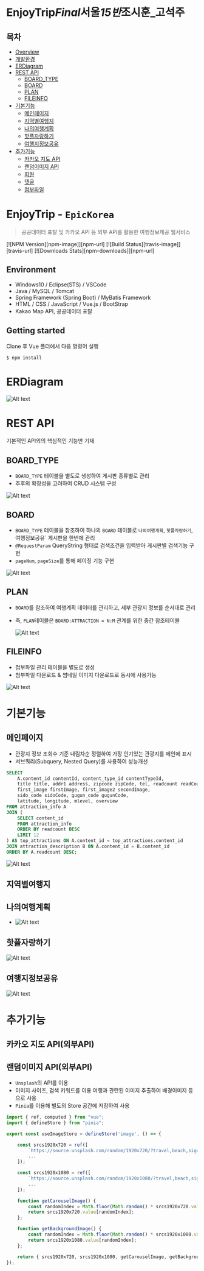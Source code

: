 # EnjoyTrip*Final*서울*15반*조시훈\_고석주

## 목차

-   [Overview](#enjoytrip---epickorea)
-   [개발환경](#environment)
-   [ERDiagram](#ERDiagram)
-   [REST API](#REST-API)
    -   [BOARD_TYPE](#board_type)
    -   [BOARD](#BOARD)
    -   [PLAN](#PLAN)
    -   [FILEINFO](#FILEINFO)
-   [기본기능](#기본기능)
    -   [메인페이지](#메인페이지)
    -   [지역별여행지](#지역별여행지)
    -   [나의여행계획](#나의여행계획)
    -   [핫플자랑하기](#핫플자랑하기)
    -   [여행지정보공유](#여행지정보공유)
-   [추가기능](#추가기능)
    -   [카카오 지도 API](#여행지정보공유)
    -   [랜덤이미지 API](#여행지정보공유)
    -   [회원](#회원)
    -   [댓글](#댓글)
    -   [첨부파일](#첨부파일)

# EnjoyTrip - `EpicKorea`

> 공공데이터 포탈 및 카카오 API 등 외부 API를 활용한 여행정보제공 웹서비스

[![NPM Version][npm-image]][npm-url]
[![Build Status][travis-image]][travis-url]
[![Downloads Stats][npm-downloads]][npm-url]

## Environment

-   Windows10 / Eclipse(STS) / VSCode
-   Java / MySQL / Tomcat
-   Spring Framework (Spring Boot) / MyBatis Framework
-   HTML / CSS / JavaScript / Vue.js / BootStrap
-   Kakao Map API, 공공데이터 포탈

## Getting started

Clone 후 Vue 폴더에서 다음 명령어 실행

```
$ npm install
```

# ERDiagram

![Alt text](images/ER_Diagram.png)

# REST API

기본적인 API외의 핵심적인 기능만 기재

## BOARD_TYPE

-   `BOARD_TYPE` 테이블을 별도로 생성하여 게시판 종류별로 관리
-   추후의 확장성을 고려하여 CRUD 시스템 구성

![Alt text](images/board_type.png)

## BOARD

-   `BOARD_TYPE` 테이블을 참조하여 하나의 `BOARD` 테이블로 `나의여행계획`, `핫플자랑하기`, 여행정보공유` 게시판을 한번에 관리
-   `@RequestParam` QueryString 형태로 검색조건을 입력받아 게시판별 검색기능 구현
-   `pageNum`, `pageSize`를 통해 페이징 기능 구현

![Alt text](images/api_board.png)

## PLAN

-   `BOARD`를 참조하여 여행계획 데이터를 관리하고, 세부 관광지 정보를 순서대로 관리
-   즉, `PLAN`테이블은 `BOARD:ATTRACTION = N:M` 관계를 위한 중간 참조테이블

    ![Alt text](images/api_plan.png)

## FILEINFO

-   첨부파일 관리 테이블을 별도로 생성
-   첨부파일 다운로드 & 썸네일 이미지 다운로드로 동시에 사용가능

![Alt text](images/api_attach.png)

# 기본기능

## 메인페이지

-   관광지 정보 조회수 기준 내림차순 정렬하여 가장 인기있는 관광지를 메인에 표시
-   서브쿼리(Subquery, Nested Query)를 사용하여 성능개선

```SQL
SELECT
    A.content_id contentId, content_type_id contentTypeId,
    title title, addr1 address, zipcode zipCode, tel, readcount readCount,
    first_image firstImage, first_image2 secondImage,
    sido_code sidoCode, gugun_code gugunCode,
    latitude, longitude, mlevel, overview
FROM attraction_info A
JOIN (
    SELECT content_id
    FROM attraction_info
    ORDER BY readcount DESC
    LIMIT 12
) AS top_attractions ON A.content_id = top_attractions.content_id
JOIN attraction_description B ON A.content_id = B.content_id
ORDER BY A.readcount DESC;
```

![Alt text](images/index.png)

## 지역별여행지

## 나의여행계획

-   ![Alt text](images/plan.png)

## 핫플자랑하기

![Alt text](images/hotplace.png)

## 여행지정보공유

![Alt text](images/share.png)

# 추가기능

## 카카오 지도 API(외부API)

## 랜덤이미지 API(외부API)

-   `Unsplash`의 API를 이용
-   이미지 사이즈, 검색 키워드를 이용 여행과 관련된 이미지 추출하여 배경이미지 등으로 사용
-   `Pinia`를 이용해 별도의 Store 공간에 저장하여 사용

```javascript
import { ref, computed } from "vue";
import { defineStore } from "pinia";

export const useImageStore = defineStore('image', () => {

    const srcs1920x720 = ref([
        `https://source.unsplash.com/random/1920x720/?travel,beach,sig=${Math.random()}`,
        ...
    ]);

    const srcs1920x1080 = ref([
        `https://source.unsplash.com/random/1920x1080/?travel,beach,sig=${Math.random()}`,
        ...
    ]);

    function getCarouselImage() {
        const randomIndex = Math.floor(Math.random() * srcs1920x720.value.length);
        return srcs1920x720.value[randomIndex];
    };

    function getBackgroundImage() {
        const randomIndex = Math.floor(Math.random() * srcs1920x1080.value.length);
        return srcs1920x1080.value[randomIndex];
    };

    return { srcs1920x720, srcs1920x1080, getCarouselImage, getBackgroundImage };
});
```
